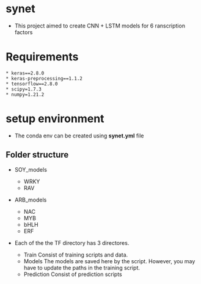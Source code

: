 # synet


* This project aimed to create CNN + LSTM models for 6 ranscription factors


# Requirements
    * keras==2.8.0
    * keras-preprocessing==1.1.2
    * tensorflow==2.8.0
    * scipy=1.7.3
    * numpy=1.21.2


# setup environment
* The conda env can be created using **synet.yml** file 


## Folder structure

* SOY_models
  * WRKY
  * RAV
* ARB_models
  * NAC
  * MYB
  * bHLH
  * ERF

* Each of the the TF directory has 3 directores.
  * Train
  Consist of training scripts and data.
  * Models
  The models are saved here by the script. However, you may have to update the paths in the training script.
  * Prediction
  Consist of prediction scripts 
